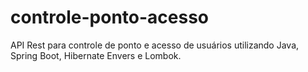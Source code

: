 # controle-ponto-acesso
API Rest para controle de ponto e acesso de usuários utilizando Java, Spring Boot, Hibernate Envers e Lombok.
